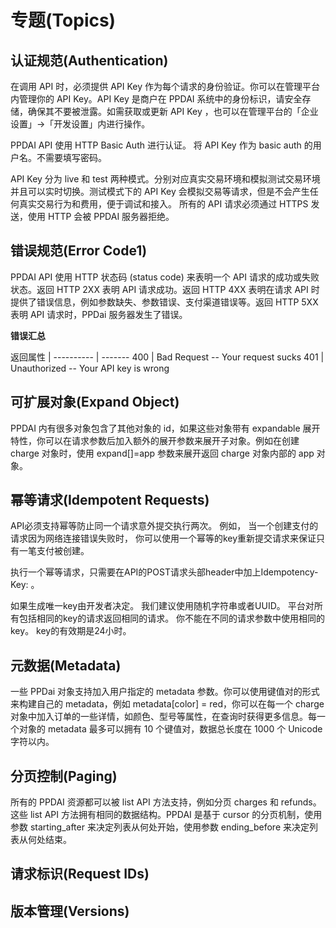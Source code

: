 # 专题(Topics)

## 认证规范(Authentication)

在调用 API 时，必须提供 API Key 作为每个请求的身份验证。你可以在管理平台内管理你的 API Key。API Key 是商户在 PPDAI 系统中的身份标识，请安全存储，确保其不要被泄露。如需获取或更新 API Key ，也可以在管理平台的「企业设置」->「开发设置」内进行操作。

PPDAI API 使用 HTTP Basic Auth 进行认证。 将 API Key 作为 basic auth 的用户名。不需要填写密码。

API Key 分为 live 和 test 两种模式。分别对应真实交易环境和模拟测试交易环境并且可以实时切换。测试模式下的 API Key 会模拟交易等请求，但是不会产生任何真实交易行为和费用，便于调试和接入。 所有的 API 请求必须通过 HTTPS 发送，使用 HTTP 会被 PPDAI 服务器拒绝。

## 错误规范(Error Code1)

PPDAI API 使用 HTTP 状态码 (status code) 来表明一个 API 请求的成功或失败状态。返回 HTTP 2XX 表明 API 请求成功。返回 HTTP 4XX 表明在请求 API 时提供了错误信息，例如参数缺失、参数错误、支付渠道错误等。返回 HTTP 5XX 表明 API 请求时，PPDai 服务器发生了错误。

__错误汇总__

返回属性 | 
---------- | -------
400 | Bad Request -- Your request sucks
401 | Unauthorized -- Your API key is wrong


## 可扩展对象(Expand Object)

PPDAI 内有很多对象包含了其他对象的 id，如果这些对象带有 expandable 展开特性，你可以在请求参数后加入额外的展开参数来展开子对象。例如在创建 charge 对象时，使用 expand[]=app 参数来展开返回 charge 对象内部的 app 对象。


## 幂等请求(Idempotent Requests)


API必须支持幂等防止同一个请求意外提交执行两次。 例如， 当一个创建支付的请求因为网络连接错误失败时， 你可以使用一个幂等的key重新提交请求来保证只有一笔支付被创建。 

执行一个幂等请求，只需要在API的POST请求头部header中加上Idempotency-Key: <key>。 

如果生成唯一key由开发者决定。 我们建议使用随机字符串或者UUID。 
平台对所有包括相同的key的请求返回相同的请求。 
你不能在不同的请求参数中使用相同的key。 
key的有效期是24小时。 


## 元数据(Metadata)

一些 PPDai 对象支持加入用户指定的 metadata 参数。你可以使用键值对的形式来构建自己的 metadata，例如 metadata[color] = red，你可以在每一个 charge 对象中加入订单的一些详情，如颜色、型号等属性，在查询时获得更多信息。每一个对象的 metadata 最多可以拥有 10 个键值对，数据总长度在 1000 个 Unicode 字符以内。

## 分页控制(Paging)

所有的 PPDAI 资源都可以被 list API 方法支持，例如分页 charges 和 refunds。这些 list API 方法拥有相同的数据结构。PPDAI 是基于 cursor 的分页机制，使用参数 starting_after 来决定列表从何处开始，使用参数 ending_before 来决定列表从何处结束。


## 请求标识(Request IDs)

## 版本管理(Versions)